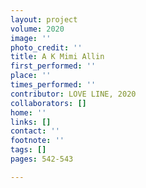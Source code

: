 ```yaml
---
layout: project
volume: 2020
image: ''
photo_credit: ''
title: A K Mimi Allin
first_performed: ''
place: ''
times_performed: ''
contributor: LOVE LINE, 2020
collaborators: []
home: ''
links: []
contact: ''
footnote: ''
tags: []
pages: 542-543

---
```




